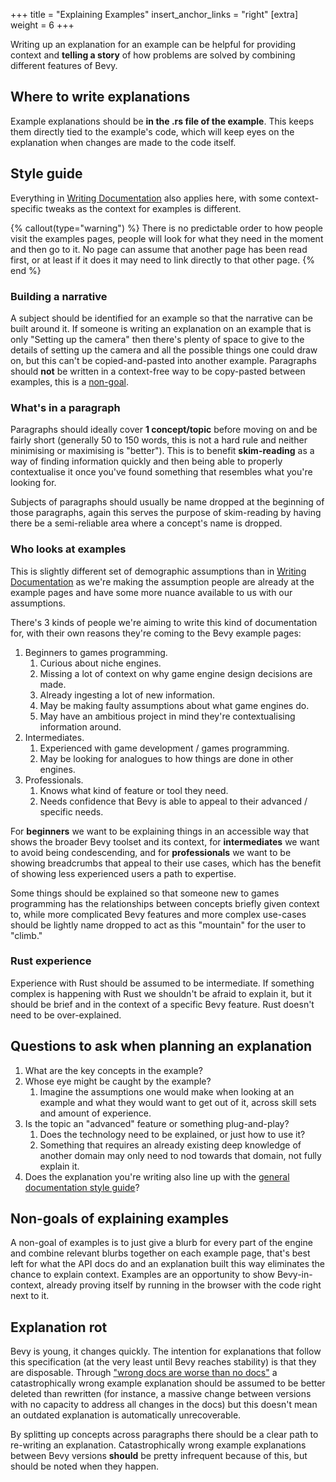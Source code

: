 +++
title = "Explaining Examples"
insert_anchor_links = "right"
[extra]
weight = 6
+++

Writing up an explanation for an example can be helpful for providing context and **telling a story** of how problems are solved by combining different features of Bevy.

## Where to write explanations

Example explanations should be **in the .rs file of the example**. This keeps them directly tied to the example's code, which will keep eyes on the explanation when changes are made to the code itself.

## Style guide

Everything in [Writing Documentation](../writing-docs) also applies here, with some context-specific tweaks as the context for examples is different.

{% callout(type="warning") %}
There is no predictable order to how people visit the examples pages, people will look for what they need in the moment and then go to it. No page can assume that another page has been read first, or at least if it does it may need to link directly to that other page.
{% end %}

### Building a narrative

A subject should be identified for an example so that the narrative can be built around it. If someone is writing an explanation on an example that is only "Setting up the camera" then there's plenty of space to give to the details of setting up the camera and all the possible things one could draw on, but this can't be copied-and-pasted into another example. Paragraphs should **not** be written in a context-free way to be copy-pasted between examples, this is a [non-goal](#non-goals-of-explaining-examples).

### What's in a paragraph

Paragraphs should ideally cover **1 concept/topic** before moving on and be fairly short (generally 50 to 150 words, this is not a hard rule and neither minimising or maximising is "better"). This is to benefit **skim-reading** as a way of finding information quickly and then being able to properly contextualise it once you've found something that resembles what you're looking for.

Subjects of paragraphs should usually be name dropped at the beginning of those paragraphs, again this serves the purpose of skim-reading by having there be a semi-reliable area where a concept's name is dropped.

### Who looks at examples

This is slightly different set of demographic assumptions than in [Writing Documentation](../writing-docs#learning-material-structure) as we're making the assumption people are already at the example pages and have some more nuance available to us with our assumptions.

There's 3 kinds of people we're aiming to write this kind of documentation for, with their own reasons they're coming to the Bevy example pages:

1. Beginners to games programming.
    1. Curious about niche engines.
    2. Missing a lot of context on why game engine design decisions are made.
    3. Already ingesting a lot of new information.
    4. May be making faulty assumptions about what game engines do.
    5. May have an ambitious project in mind they're contextualising information around.
2. Intermediates.
    1. Experienced with game development / games programming.
    2. May be looking for analogues to how things are done in other engines.
3. Professionals.
    1. Knows what kind of feature or tool they need.
    2. Needs confidence that Bevy is able to appeal to their advanced / specific needs.

For **beginners** we want to be explaining things in an accessible way that shows the broader Bevy toolset and its context, for **intermediates** we want to avoid being condescending, and for **professionals** we want to be showing breadcrumbs that appeal to their use cases, which has the benefit of showing less experienced users a path to expertise.

Some things should be explained so that someone new to games programming has the relationships between concepts briefly given context to, while more complicated Bevy features and more complex use-cases should be lightly name dropped to act as this "mountain" for the user to "climb."

### Rust experience

Experience with Rust should be assumed to be intermediate. If something complex is happening with Rust we shouldn't be afraid to explain it, but it should be brief and in the context of a specific Bevy feature. Rust doesn't need to be over-explained.

## Questions to ask when planning an explanation

1. What are the key concepts in the example?
2. Whose eye might be caught by the example?
    1. Imagine the assumptions one would make when looking at an example and what they would want to get out of it, across skill sets and amount of experience.
3. Is the topic an "advanced" feature or something plug-and-play?
    1. Does the technology need to be explained, or just how to use it?
    2. Something that requires an already existing deep knowledge of another domain may only need to nod towards that domain, not fully explain it.
4. Does the explanation you're writing also line up with the [general documentation style guide](../writing-docs)?

## Non-goals of explaining examples

A non-goal of examples is to just give a blurb for every part of the engine and combine relevant blurbs together on each example page, that's best left for what the API docs do and an explanation built this way eliminates the chance to explain context. Examples are an opportunity to show Bevy-in-context, already proving itself by running in the browser with the code right next to it.

## Explanation rot

Bevy is young, it changes quickly. The intention for explanations that follow this specification (at the very least until Bevy reaches stability) is that they are disposable. Through ["wrong docs are worse than no docs"](../writing-docs) a catastrophically wrong example explanation should be assumed to be better deleted than rewritten (for instance, a massive change between versions with no capacity to address all changes in the docs) but this doesn't mean an outdated explanation is automatically unrecoverable.

By splitting up concepts across paragraphs there should be a clear path to re-writing an explanation. Catastrophically wrong example explanations between Bevy versions **should** be pretty infrequent because of this, but should be noted when they happen.